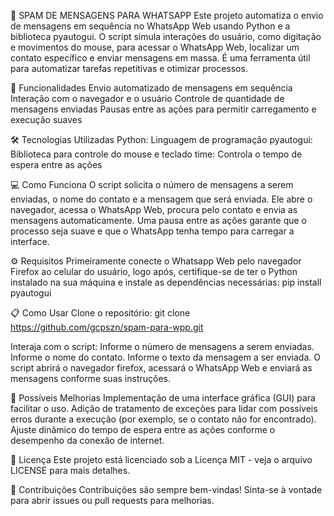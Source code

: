 📲 SPAM DE MENSAGENS PARA WHATSAPP
Este projeto automatiza o envio de mensagens em sequência no WhatsApp Web usando Python e a biblioteca pyautogui. O script simula interações do usuário, como digitação e movimentos do mouse, para acessar o WhatsApp Web, localizar um contato específico e enviar mensagens em massa. É uma ferramenta útil para automatizar tarefas repetitivas e otimizar processos.

🚀 Funcionalidades
Envio automatizado de mensagens em sequência
Interação com o navegador e o usuário
Controle de quantidade de mensagens enviadas
Pausas entre as ações para permitir carregamento e execução suaves

🛠️ Tecnologias Utilizadas
Python: Linguagem de programação
pyautogui: Biblioteca para controle do mouse e teclado
time: Controla o tempo de espera entre as ações

💻 Como Funciona
O script solicita o número de mensagens a serem enviadas, o nome do contato e a mensagem que será enviada.
Ele abre o navegador, acessa o WhatsApp Web, procura pelo contato e envia as mensagens automaticamente.
Uma pausa entre as ações garante que o processo seja suave e que o WhatsApp tenha tempo para carregar a interface.

⚙️ Requisitos
Primeiramente conecte o Whatsapp Web pelo navegador Firefox ao celular do usuário, logo após, certifique-se de ter o Python instalado na sua máquina e instale as dependências necessárias:
pip install pyautogui

📋 Como Usar
Clone o repositório:
git clone https://github.com/gcpszn/spam-para-wpp.git

Interaja com o script:
Informe o número de mensagens a serem enviadas.
Informe o nome do contato.
Informe o texto da mensagem a ser enviada.
O script abrirá o navegador firefox, acessará o WhatsApp Web e enviará as mensagens conforme suas instruções.

🔧 Possíveis Melhorias
Implementação de uma interface gráfica (GUI) para facilitar o uso.
Adição de tratamento de exceções para lidar com possíveis erros durante a execução (por exemplo, se o contato não for encontrado).
Ajuste dinâmico do tempo de espera entre as ações conforme o desempenho da conexão de internet.

📜 Licença
Este projeto está licenciado sob a Licença MIT - veja o arquivo LICENSE para mais detalhes.

🤝 Contribuições
Contribuições são sempre bem-vindas! Sinta-se à vontade para abrir issues ou pull requests para melhorias.

